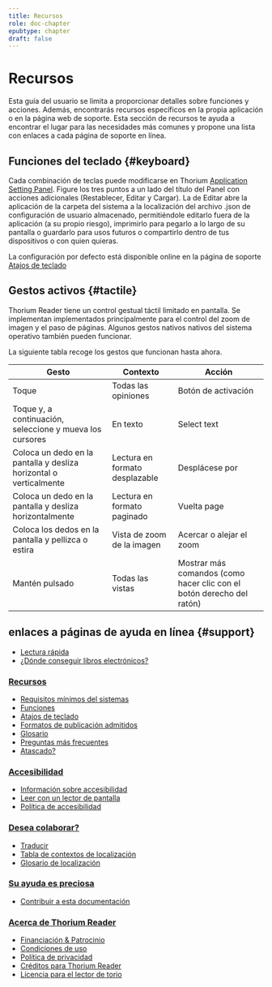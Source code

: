 ```yaml
---
title: Recursos
role: doc-chapter
epubtype: chapter
draft: false
---
```

# Recursos

Esta guía del usuario se limita a proporcionar detalles sobre funciones y acciones. Además, encontrarás recursos específicos en la propia aplicación o en la página web de soporte. Esta sección de recursos te ayuda a encontrar el lugar para las necesidades más comunes y propone una lista con enlaces a cada página de soporte en línea.

## Funciones del teclado {#keyboard}

Cada combinación de teclas puede modificarse en Thorium [Application Setting Panel](../102_windows_views_panels/index.xhtml#setting_view). Figure los tres puntos
a un lado del título del Panel con acciones adicionales (Restablecer, Editar y
Cargar). La de Editar abre la aplicación de la carpeta del sistema a la
localización del archivo .json de configuración de usuario almacenado, permitiéndole
editarlo fuera de la aplicación (a su propio riesgo), imprimirlo para pegarlo a lo largo de su pantalla o guardarlo para
usos futuros o compartirlo dentro de tus dispositivos o con quien quieras.

La configuración por defecto está disponible online en la página de soporte <a href="https://thorium.edrlab.org/es/th3/400_ressources/402_keyboard-shortcuts/"><span>Atajos de teclado</span></a>

## Gestos activos {#tactile}

Thorium Reader tiene un control gestual táctil limitado en pantalla. Se implementan
implementados principalmente para el control del zoom de imagen y el paso de páginas. Algunos gestos nativos
nativos del sistema operativo también pueden funcionar.

La siguiente tabla recoge los gestos que funcionan hasta ahora.

|Gesto|Contexto |Acción|
|---|---|---|
| Toque |Todas las opiniones |Botón de activación|
| Toque y, a continuación, seleccione y mueva los cursores |En texto|Select text|
| Coloca un dedo en la pantalla y desliza horizontal o verticalmente |Lectura en formato desplazable |Desplácese por|
| Coloca un dedo en la pantalla y desliza horizontalmente|Lectura en formato paginado |Vuelta page|
| Coloca los dedos en la pantalla y pellizca o estira |Vista de zoom de la imagen |Acercar o alejar el zoom|
| Mantén pulsado |Todas las vistas |Mostrar más comandos (como hacer clic con el botón derecho del ratón)|

## enlaces a páginas de ayuda en línea {#support}

* <a href="https://thorium.edrlab.org/es/th3/100_quickstart/"><span>Lectura rápida</span></a>
* <a href="https://thorium.edrlab.org/es/th3/get_ebooks/"><span>¿Dónde conseguir libros electrónicos?</span></a>

### <a href="https://thorium.edrlab.org/es/th3/400_ressources/"><span>Recursos</span></a>
* <a href="https://thorium.edrlab.org/es/th3/400_ressources/390_requirements/"><span>Requisitos mínimos del sistemas</span></a>
* <a href="https://thorium.edrlab.org/es/th3/400_ressources/401_functions/"><span>Funciones</span></a>
* <a href="https://thorium.edrlab.org/es/th3/400_ressources/402_keyboard-shortcuts/"><span>Atajos de teclado</span></a>
* <a href="https://thorium.edrlab.org/es/th3/400_ressources/406_formats/"><span>Formatos de publicación admitidos</span></a>
* <a href="https://thorium.edrlab.org/es/th3/400_ressources/420_glossary/"><span>Glosario</span></a>
* <a href="https://thorium.edrlab.org/es/th3/400_ressources/430_faq/"><span>Preguntas más frecuentes</span></a>
* <a href="https://thorium.edrlab.org/es/th3/400_ressources/904_issues/"><span>Atascado?</span></a>

### <a href="https://thorium.edrlab.org/es/th3/500_accessibility/"><span>Accesibilidad</span></a>
* <a href="https://thorium.edrlab.org/es/th3/500_accessibility/300_accessibility/"><span>Información sobre accesibilidad</span></a>
* <a href="https://thorium.edrlab.org/es/th3/500_accessibility/311_screenreaders/"><span>Leer con un lector de pantalla</span></a>
* <a href="https://thorium.edrlab.org/es/th3/500_accessibility/903_thorium-accessibility-policy/"><span>Política de accesibilidad</span></a>

### <a href="https://thorium.edrlab.org/es/th3/800_collaborating/"><span>Desea colaborar?</span></a>
* <a href="https://thorium.edrlab.org/es/th3/800_collaborating/802_localizing/"><span>Traducir</span></a>
* <a href="https://thorium.edrlab.org/es/th3/800_collaborating/803_localization_context_table/"><span>Tabla de contextos de localización</span></a>
* <a href="https://thorium.edrlab.org/es/th3/800_collaborating/804_localisation_glossary/"><span>Glosario de localización</span></a>

### <a href="https://thorium.edrlab.org/es/th3/800_collaborating/903_support/"><span>Su ayuda es preciosa</span></a>
* <a href="https://thorium.edrlab.org/es/th3/800_collaborating/905_contribute/"><span>Contribuir a esta documentación</span></a>


### <a href="https://thorium.edrlab.org/es/th3/900_about_thorium/"><span>Acerca de Thorium Reader</span></a>
* <a href="https://thorium.edrlab.org/es/th3/900_about_thorium/901_thorium-sponsorship/" spellcheck="false"><span>Financiación &amp; Patrocinio</span></a>
* <a href="https://thorium.edrlab.org/es/th3/900_about_thorium/901_thorium-terms-of-use/"><span>Condiciones de uso</span></a>
* <a href="https://thorium.edrlab.org/es/th3/900_about_thorium/902_thorium-privacy-policy/"><span>Política de privacidad</span></a>
* <a href="https://thorium.edrlab.org/es/th3/900_about_thorium/910_credits/"><span>Créditos para Thorium Reader</span></a>
* <a href="https://thorium.edrlab.org/es/th3/900_about_thorium/913_licence/"><span>Licencia para el lector de torio</span></a>
